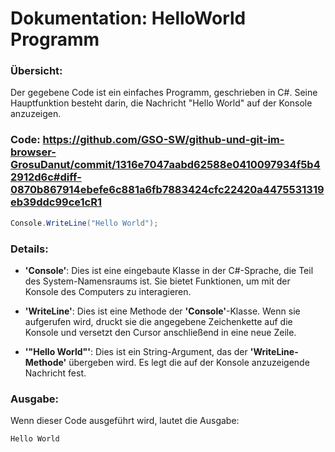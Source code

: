 # Dokumentation: HelloWorld Programm
### Übersicht:
Der gegebene Code ist ein einfaches Programm, geschrieben in C#. Seine Hauptfunktion besteht darin, die Nachricht "Hello World" auf der Konsole anzuzeigen.

### Code: https://github.com/GSO-SW/github-und-git-im-browser-GrosuDanut/commit/1316e7047aabd62588e0410097934f5b42912d6c#diff-0870b867914ebefe6c881a6fb7883424cfc22420a4475531319eb39ddc99ce1cR1
```csharp
Console.WriteLine("Hello World");
```

### Details:
+ **'Console'**: Dies ist eine eingebaute Klasse in der C#-Sprache, die Teil des System-Namensraums ist. Sie bietet Funktionen, um mit der Konsole des Computers zu interagieren.

+ **'WriteLine'**: Dies ist eine Methode der **'Console'**-Klasse. Wenn sie aufgerufen wird, druckt sie die angegebene Zeichenkette auf die Konsole und versetzt den Cursor anschließend in eine neue Zeile.

+ **'"Hello World"'**: Dies ist ein String-Argument, das der **'WriteLine-Methode'** übergeben wird. Es legt die auf der Konsole anzuzeigende Nachricht fest.

### Ausgabe:
Wenn dieser Code ausgeführt wird, lautet die Ausgabe:

```csharp
Hello World
```
